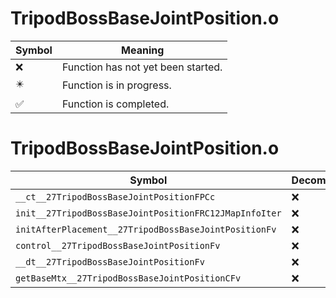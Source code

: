 # TripodBossBaseJointPosition.o
| Symbol | Meaning 
| ------------- | ------------- 
| :x: | Function has not yet been started. 
| :eight_pointed_black_star: | Function is in progress. 
| :white_check_mark: | Function is completed. 


# TripodBossBaseJointPosition.o
| Symbol | Decompiled? |
| ------------- | ------------- |
| `__ct__27TripodBossBaseJointPositionFPCc` | :x: |
| `init__27TripodBossBaseJointPositionFRC12JMapInfoIter` | :x: |
| `initAfterPlacement__27TripodBossBaseJointPositionFv` | :x: |
| `control__27TripodBossBaseJointPositionFv` | :x: |
| `__dt__27TripodBossBaseJointPositionFv` | :x: |
| `getBaseMtx__27TripodBossBaseJointPositionCFv` | :x: |
